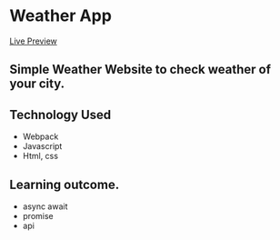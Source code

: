 # Weather App

[Live Preview](https://akhilbisht798.github.io/Weather/)

## Simple Weather Website to check weather of your city.

## Technology Used
- Webpack
- Javascript
- Html, css

## Learning outcome.
- async await
- promise
- api
